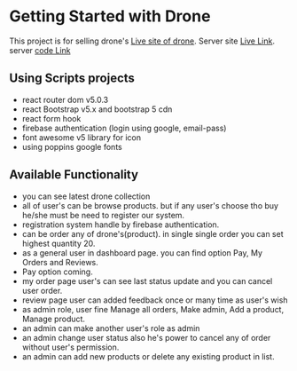 # Getting Started with Drone

This project is for selling drone's [Live site of drone](https://drone-45254.web.app/). Server site [Live Link](https://imran-drone.herokuapp.com/). server [code Link](https://github.com/programming-hero-web-course-4/niche-website-server-side-imran-de)

## Using Scripts projects
- react router dom v5.0.3
- react Bootstrap v5.x and bootstrap 5 cdn
- react form hook
- firebase authentication (login using google, email-pass) 
- font awesome v5 library for icon
- using poppins google fonts

## Available Functionality
- you can see latest drone collection
- all of user's can be browse products. but if any user's choose tho buy he/she must be need to register our system.
- registration system handle by firebase authentication.
- can be order any of drone's(product). in single single order you can set highest quantity 20.
- as a general user in dashboard page. you can find option Pay, My Orders and Reviews.
- Pay option coming.
- my order page user's can see last status update and you can cancel user order.
- review page user can added feedback once or many time as user's wish
- as admin role, user fine Manage all orders, Make admin, Add a product, Manage product.
- an admin can make another user's role as admin
- an admin change user status also he's power to cancel any of order without user's permission. 
- an admin can add new products or delete any existing product in list. 